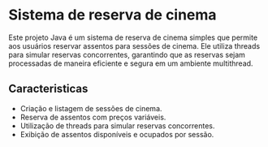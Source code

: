# Sistema de reserva de cinema
Este projeto Java é um sistema de reserva de cinema simples que permite aos usuários reservar assentos para sessões de cinema. Ele utiliza threads para simular reservas concorrentes, garantindo que as reservas sejam processadas de maneira eficiente e segura em um ambiente multithread.

## Caracteristicas
* Criação e listagem de sessões de cinema.
* Reserva de assentos com preços variáveis.
* Utilização de threads para simular reservas concorrentes.
* Exibição de assentos disponíveis e ocupados por sessão.
